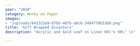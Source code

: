 ```yaml
---
year: "2020"
category: Works on Paper
images:
- "/uploads/642322e9-87b5-487b-a0c6-3484778b53b8.png"
title: 'Gift Wrapped Disasters'
description: "Acrylic and Gold Leaf on Linen 60\"x 60\" \n"

---
```

